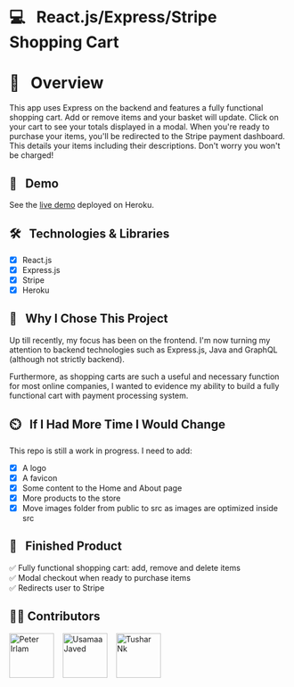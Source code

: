 # 💻 &nbsp; React.js/Express/Stripe Shopping Cart


# 📖 &nbsp; Overview

This app uses Express on the backend and features a fully functional shopping cart. Add or remove items and your basket will update. Click on your cart to see your totals displayed in a modal. When you're ready to purchase your items, you'll be redirected to the Stripe payment dashboard. This details your items including their descriptions. Don't worry you won't be charged!

## 🔗 &nbsp; Demo

See the [live demo](https://gaming-mouse-app.herokuapp.com/store) deployed on Heroku.

## 🛠 &nbsp; Technologies & Libraries

- [x] React.js
- [x] Express.js
- [x] Stripe
- [x] Heroku

## 🎱 &nbsp; Why I Chose This Project

Up till recently, my focus has been on the frontend. I'm now turning my attention to backend technologies such as Express.js, Java and GraphQL (although not strictly backend).

Furthermore, as shopping carts are such a useful and necessary function for most online companies, I wanted to evidence my ability to build a fully functional cart with payment processing system.

## ⏲️ &nbsp; If I Had More Time I Would Change

This repo is still a work in progress. I need to add:
- [x] A logo
- [x] A favicon
- [x] Some content to the Home and About page
- [x] More products to the store
- [x] Move images folder from public to src as images are optimized inside src

## 🏁 &nbsp; Finished Product

✅ Fully functional shopping cart: add, remove and delete items\
✅ Modal checkout when ready to purchase items\
✅ Redirects user to Stripe 

## 👨‍💻 Contributors

[//]: contributor-faces

<a href="https://github.com/peterirlam"><img
src="https://avatars.githubusercontent.com/u/47816066?s=96&v=4"
title="Peter Irlam" width="80" height="80"></a>&nbsp; &nbsp; <a href="https://github.com/usamaajaved"><img
src="https://avatars.githubusercontent.com/u/46658189?v=4"
title="Usamaa Javed" width="80" height="80"></a>&nbsp; &nbsp; <a href="https://github.com/tushar-nk"><img
src="https://avatars.githubusercontent.com/u/104885774?v=4"
title="Tushar Nk" width="80" height="80"></a>
